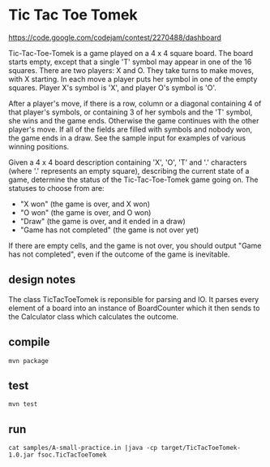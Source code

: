 # Tic Tac Toe Tomek
https://code.google.com/codejam/contest/2270488/dashboard

Tic-Tac-Toe-Tomek is a game played on a 4 x 4 square board. The board starts empty, except that a single 'T' symbol may appear in one of the 16 squares. There are two players: X and O. They take turns to make moves, with X starting. In each move a player puts her symbol in one of the empty squares. Player X's symbol is 'X', and player O's symbol is 'O'.

After a player's move, if there is a row, column or a diagonal containing 4 of that player's symbols, or containing 3 of her symbols and the 'T' symbol, she wins and the game ends. Otherwise the game continues with the other player's move. If all of the fields are filled with symbols and nobody won, the game ends in a draw. See the sample input for examples of various winning positions.

Given a 4 x 4 board description containing 'X', 'O', 'T' and '.' characters (where '.' represents an empty square), describing the current state of a game, determine the status of the Tic-Tac-Toe-Tomek game going on. The statuses to choose from are:

* "X won" (the game is over, and X won)
* "O won" (the game is over, and O won)
* "Draw" (the game is over, and it ended in a draw)
* "Game has not completed" (the game is not over yet)

If there are empty cells, and the game is not over, you should output "Game has not completed", even if the outcome of the game is inevitable.

## design notes
The class TicTacToeTomek is reponsible for parsing and IO. It parses every element of a board into an instance of BoardCounter which it then sends to the Calculator class which calculates the outcome.

## compile
    mvn package

## test
    mvn test

## run
    cat samples/A-small-practice.in |java -cp target/TicTacToeTomek-1.0.jar fsoc.TicTacToeTomek
